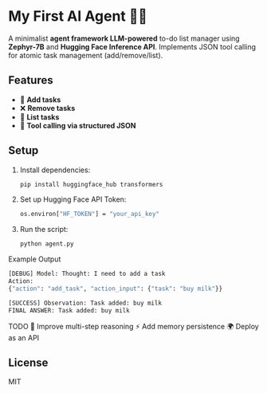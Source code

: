 # My First AI Agent 🧠✅  
A minimalist **agent framework LLM-powered** to-do list manager using **Zephyr-7B** and **Hugging Face Inference API**. Implements JSON tool calling for atomic task management (add/remove/list).

## Features  
- 📝 **Add tasks**  
- ❌ **Remove tasks**  
- 📜 **List tasks**  
- 🎯 **Tool calling via structured JSON**  

## Setup  
1. Install dependencies:  
   ```bash
   pip install huggingface_hub transformers
   
2. Set up Hugging Face API Token:
   ```bash
   os.environ["HF_TOKEN"] = "your_api_key"

3. Run the script:
   ```bash
   python agent.py

Example Output
```bash
[DEBUG] Model: Thought: I need to add a task
Action:
{"action": "add_task", "action_input": {"task": "buy milk"}}

[SUCCESS] Observation: Task added: buy milk
FINAL ANSWER: Task added: buy milk
```

TODO
🔄 Improve multi-step reasoning
⚡ Add memory persistence
🌍 Deploy as an API

## License  
MIT 
